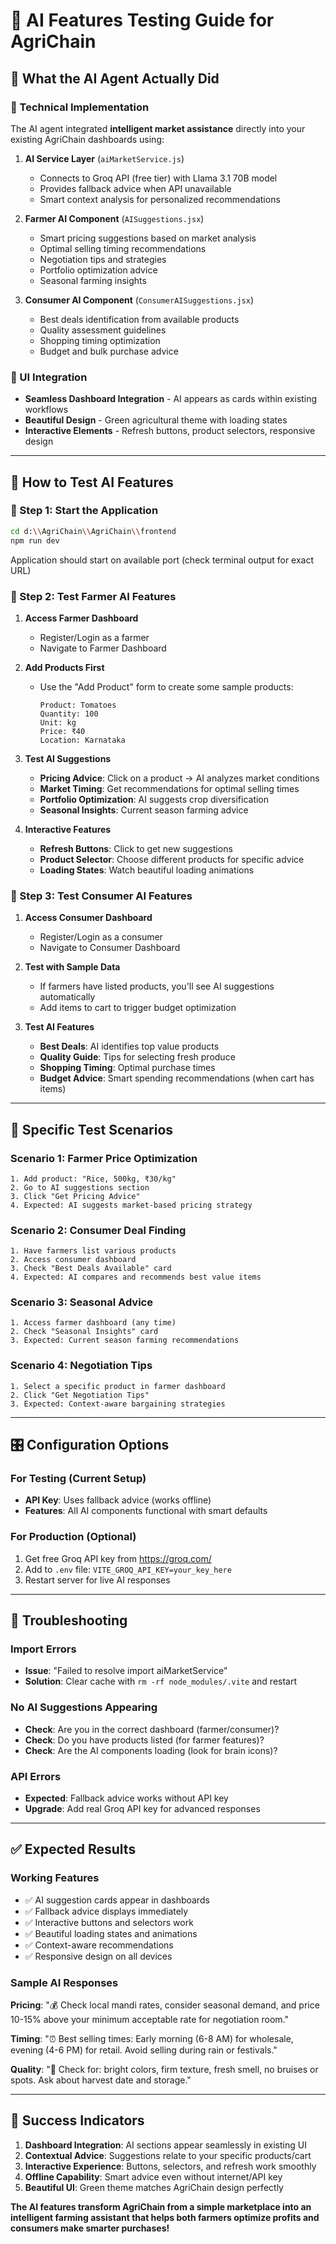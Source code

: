 # 🧪 AI Features Testing Guide for AgriChain

## 🎯 What the AI Agent Actually Did

### 🔧 Technical Implementation

The AI agent integrated **intelligent market assistance** directly into your existing AgriChain dashboards using:

1. **AI Service Layer** (`aiMarketService.js`)
   - Connects to Groq API (free tier) with Llama 3.1 70B model
   - Provides fallback advice when API unavailable
   - Smart context analysis for personalized recommendations

2. **Farmer AI Component** (`AISuggestions.jsx`)
   - Smart pricing suggestions based on market analysis
   - Optimal selling timing recommendations
   - Negotiation tips and strategies
   - Portfolio optimization advice
   - Seasonal farming insights

3. **Consumer AI Component** (`ConsumerAISuggestions.jsx`)
   - Best deals identification from available products
   - Quality assessment guidelines
   - Shopping timing optimization
   - Budget and bulk purchase advice

### 🎨 UI Integration
- **Seamless Dashboard Integration** - AI appears as cards within existing workflows
- **Beautiful Design** - Green agricultural theme with loading states
- **Interactive Elements** - Refresh buttons, product selectors, responsive design

---

## 🧪 How to Test AI Features

### 🚀 Step 1: Start the Application

```bash
cd d:\\AgriChain\\AgriChain\\frontend
npm run dev
```

Application should start on available port (check terminal output for exact URL)

### 🌾 Step 2: Test Farmer AI Features

1. **Access Farmer Dashboard**
   - Register/Login as a farmer
   - Navigate to Farmer Dashboard

2. **Add Products First**
   - Use the "Add Product" form to create some sample products:
     ```
     Product: Tomatoes
     Quantity: 100
     Unit: kg
     Price: ₹40
     Location: Karnataka
     ```

3. **Test AI Suggestions**
   - **Pricing Advice**: Click on a product → AI analyzes market conditions
   - **Market Timing**: Get recommendations for optimal selling times
   - **Portfolio Optimization**: AI suggests crop diversification
   - **Seasonal Insights**: Current season farming advice

4. **Interactive Features**
   - **Refresh Buttons**: Click to get new suggestions
   - **Product Selector**: Choose different products for specific advice
   - **Loading States**: Watch beautiful loading animations

### 🛒 Step 3: Test Consumer AI Features

1. **Access Consumer Dashboard**
   - Register/Login as a consumer
   - Navigate to Consumer Dashboard

2. **Test with Sample Data**
   - If farmers have listed products, you'll see AI suggestions automatically
   - Add items to cart to trigger budget optimization

3. **Test AI Features**
   - **Best Deals**: AI identifies top value products
   - **Quality Guide**: Tips for selecting fresh produce
   - **Shopping Timing**: Optimal purchase times
   - **Budget Advice**: Smart spending recommendations (when cart has items)

---

## 🔬 Specific Test Scenarios

### Scenario 1: Farmer Price Optimization
```
1. Add product: "Rice, 500kg, ₹30/kg"
2. Go to AI suggestions section
3. Click "Get Pricing Advice" 
4. Expected: AI suggests market-based pricing strategy
```

### Scenario 2: Consumer Deal Finding
```
1. Have farmers list various products
2. Access consumer dashboard
3. Check "Best Deals Available" card
4. Expected: AI compares and recommends best value items
```

### Scenario 3: Seasonal Advice
```
1. Access farmer dashboard (any time)
2. Check "Seasonal Insights" card
3. Expected: Current season farming recommendations
```

### Scenario 4: Negotiation Tips
```
1. Select a specific product in farmer dashboard
2. Click "Get Negotiation Tips"
3. Expected: Context-aware bargaining strategies
```

---

## 🎛️ Configuration Options

### For Testing (Current Setup)
- **API Key**: Uses fallback advice (works offline)
- **Features**: All AI components functional with smart defaults

### For Production (Optional)
1. Get free Groq API key from https://groq.com/
2. Add to `.env` file: `VITE_GROQ_API_KEY=your_key_here`
3. Restart server for live AI responses

---

## 🐛 Troubleshooting

### Import Errors
- **Issue**: "Failed to resolve import aiMarketService"
- **Solution**: Clear cache with `rm -rf node_modules/.vite` and restart

### No AI Suggestions Appearing
- **Check**: Are you in the correct dashboard (farmer/consumer)?
- **Check**: Do you have products listed (for farmer features)?
- **Check**: Are the AI components loading (look for brain icons)?

### API Errors
- **Expected**: Fallback advice works without API key
- **Upgrade**: Add real Groq API key for advanced responses

---

## ✅ Expected Results

### Working Features
- ✅ AI suggestion cards appear in dashboards
- ✅ Fallback advice displays immediately
- ✅ Interactive buttons and selectors work
- ✅ Beautiful loading states and animations
- ✅ Context-aware recommendations
- ✅ Responsive design on all devices

### Sample AI Responses
**Pricing**: "💰 Check local mandi rates, consider seasonal demand, and price 10-15% above your minimum acceptable rate for negotiation room."

**Timing**: "⏰ Best selling times: Early morning (6-8 AM) for wholesale, evening (4-6 PM) for retail. Avoid selling during rain or festivals."

**Quality**: "🌟 Check for: bright colors, firm texture, fresh smell, no bruises or spots. Ask about harvest date and storage."

---

## 🎉 Success Indicators

1. **Dashboard Integration**: AI sections appear seamlessly in existing UI
2. **Contextual Advice**: Suggestions relate to your specific products/cart
3. **Interactive Experience**: Buttons, selectors, and refresh work smoothly
4. **Offline Capability**: Smart advice even without internet/API key
5. **Beautiful UI**: Green theme matches AgriChain design perfectly

**The AI features transform AgriChain from a simple marketplace into an intelligent farming assistant that helps both farmers optimize profits and consumers make smarter purchases!**
